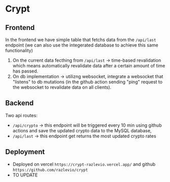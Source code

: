 # Crypt

## Frontend
In the frontend we have simple table that fetchs data from the `/api/last` endpoint (we can also use the integerated database to achieve this same functionality)

1. On the current data fecthing from `/api/last` -> time-based revalidation which means automatically revalidate data after a certain amount of time has passed.
2. On db implementation -> utilizng websocket, integrate a websocket that "listens" to db mutations (in the github action sending "ping" request to the websocket to revalidate data on all clients). 


## Backend
Two api routes:
- `/api/crypto` -> this endpoint will be triggered every 10 min using github actions and save the updated crypto data to the MySQL database,
- `/api/last` -> this endpoint get returns the most updated crypto rates

## Deployment
- Deployed on vercel `https://crypt-razlevio.vercel.app/` and github `https://github.com/razlevio/crypt`
- TO UPDATE

